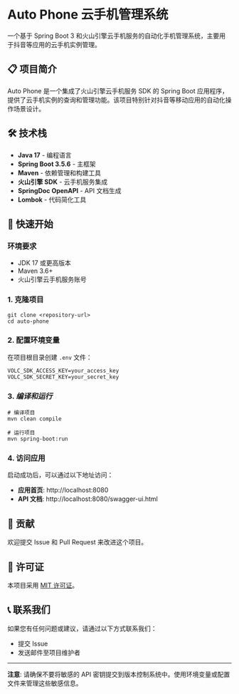 # Auto Phone 云手机管理系统

一个基于 Spring Boot 3 和火山引擎云手机服务的自动化手机管理系统，主要用于抖音等应用的云手机实例管理。

## 📋 项目简介

Auto Phone 是一个集成了火山引擎云手机服务 SDK 的 Spring Boot 应用程序，提供了云手机实例的查询和管理功能。该项目特别针对抖音等移动应用的自动化操作场景设计。

## 🛠️ 技术栈

- **Java 17** - 编程语言
- **Spring Boot 3.5.6** - 主框架
- **Maven** - 依赖管理和构建工具
- **火山引擎 SDK** - 云手机服务集成
- **SpringDoc OpenAPI** - API 文档生成
- **Lombok** - 代码简化工具

## 🚀 快速开始

### 环境要求

- JDK 17 或更高版本
- Maven 3.6+ 
- 火山引擎云手机服务账号

### 1. 克隆项目

```shell
git clone <repository-url>
cd auto-phone
```

### 2. 配置环境变量

在项目根目录创建 `.env` 文件：

```env
VOLC_SDK_ACCESS_KEY=your_access_key
VOLC_SDK_SECRET_KEY=your_secret_key
```

### 3. _编译和运行_

```shell
# 编译项目
mvn clean compile

# 运行项目
mvn spring-boot:run
```

### 4. 访问应用

启动成功后，可以通过以下地址访问：

- **应用首页**: http://localhost:8080
- **API 文档**: http://localhost:8080/swagger-ui.html

## 🤝 贡献

欢迎提交 Issue 和 Pull Request 来改进这个项目。

## 📄 许可证

本项目采用 [MIT 许可证](LICENSE)。

## 📞 联系我们

如果您有任何问题或建议，请通过以下方式联系我们：

- 提交 Issue
- 发送邮件至项目维护者

---

**注意**: 请确保不要将敏感的 API 密钥提交到版本控制系统中。使用环境变量或配置文件来管理这些敏感信息。